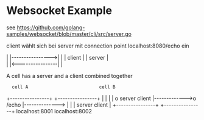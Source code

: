 # Websocket Example

see https://github.com/golang-samples/websocket/blob/master/cli/src/server.go



client wählt sich bei server mit connection point localhost:8080/echo ein


|        |---------------->|        |
| client |                 | server |  
|        |<----------------|        |


A cell has a server and a client combined together


      cell A                          cell B
+----------------+              +----------------+
|                |              |                |
o server  client |------------->o /echo          |-------------->
|                |              | server  client |
+----------------+              +----------------+
  localhost:8001                  localhost:8002
